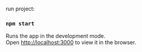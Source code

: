 run project:

### `npm start`

Runs the app in the development mode.\
Open [http://localhost:3000](http://localhost:3000) to view it in the browser.

